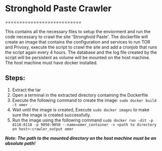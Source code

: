 # Stronghold Paste Crawler
===========================

This contains all the necessary files to setup the enviorment and run the code necessary to crawl the site 'Stronghold Paste'.
The dockerfile will create an image that contains the configuration and services to run TOR and Privoxy, execute the script to crawl the site and add a cronjob that runs the script again every 4 hours. The database and the log file created by the script will be persistent as volume will be mounted on the host machine. The host machine must have docker installed.


## Steps:
1. Extract the tar
2. Open a terminal in the extracted directory containing the Dockerfile
3. Execute the following command to create the image: `sudo docker build -t omer .`
4. Wait until the image is created, Execute `sudo docker images` to make sure the image is created successfully.
5. Run the image using the following command `sudo docker run -dit -p 8118:8118 -p 9050:9050 --name=omer_container -v <path to directory on host>:crawler_output omer`

***Note: The path to the mounted directory on the host machine must be an absolute path!***
